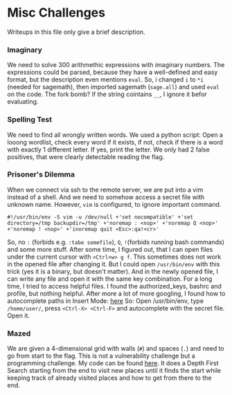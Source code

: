 
# Misc Challenges

Writeups in this file only give a brief description. 

### Imaginary
We need to solve 300 arithmethic expressions with imaginary numbers. The expressions could be parsed, because they have a well-defined and easy format, but the description even mentions `eval`. So, i changed `i` to `*i` (needed for sagemath), then imported sagemath (`sage.all`) and used `eval` on the code.
The fork bomb? If the string cointains `__`, I ignore it befor evaluating.

### Spelling Test
We need to find all wrongly written words. We used a python script: Open a looong wordlist, check every word if it exists, if not, check if there is a word with exactly 1 different letter. If yes, print the letter. We only had 2 false positives, that were clearly detectable reading the flag.

### Prisoner's Dilemma
When we connect via ssh to the remote server, we are put into a vim instead of a shell. And we need to somehow access a secret file with unknown name. However, `vim` is configured, to ignore important command.

```#!/usr/bin/env -S vim -u /dev/null +'set nocompatible' +'set directory=/tmp backupdir=/tmp' +'noremap : <nop>' +'noremap Q <nop>' +'noremap ! <nop>' +'inoremap quit <Esc>:qa!<cr>'```

So, no `:` (forbids e.g. `:tabe somefile`), `Q`, `!`(forbids running bash commands) and some more stuff.
After some time, I figured out, that I can open files under the current cursor with `<Ctrl+w> g f`. This sometimes does not work in the opened file after changing it. But I could open `/usr/bin/env` with this trick (yes it is a binary, but doesn't matter). And in the newly opened file, I can write any file and open it with the same key combination.
For a long time, I tried to access helpful files. I found the authorized_keys, bashrc and profile, but nothing helpful.
After more a lot of more googling, I found how to autocomplete paths in Insert Mode: [here](https://codeyarns.com/tech/2016-10-06-how-to-autocomplete-path-in-vim-insert-mode.html)
So: Open /usr/bin/env, type `/home/user/`, press `<Ctrl-X> <Ctrl-F>` and autocomplete with the secret file. Open it.

### Mazed
We are given a 4-dimensional grid with walls (`#`) and spaces (`.`) and need to go from start to the flag. This is not a vulnerability challenge but a programming challenge. My code can be found [here](https://github.com/DerBaer0/CTF-writeups/blob/main/2021-imaginaryctf/maze_exploit.py). It does a Depth First Search starting from the end to visit new places until it finds the start while keeping track of already visited places and how to get from there to the end.
